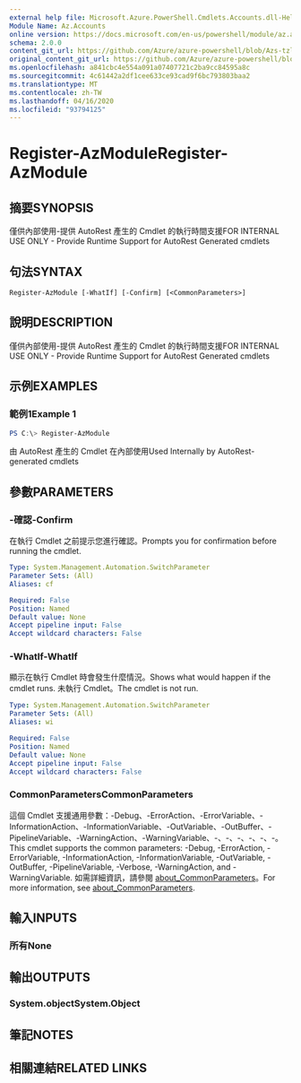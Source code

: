 ```yaml
---
external help file: Microsoft.Azure.PowerShell.Cmdlets.Accounts.dll-Help.xml
Module Name: Az.Accounts
online version: https://docs.microsoft.com/en-us/powershell/module/az.accounts/register-azmodule
schema: 2.0.0
content_git_url: https://github.com/Azure/azure-powershell/blob/Azs-tzl/src/Accounts/Accounts/help/Register-AzModule.md
original_content_git_url: https://github.com/Azure/azure-powershell/blob/Azs-tzl/src/Accounts/Accounts/help/Register-AzModule.md
ms.openlocfilehash: a841cbc4e554a091a07407721c2ba9cc84595a8c
ms.sourcegitcommit: 4c61442a2df1cee633ce93cad9f6bc793803baa2
ms.translationtype: MT
ms.contentlocale: zh-TW
ms.lasthandoff: 04/16/2020
ms.locfileid: "93794125"
---
```

# <span data-ttu-id="0d371-101">Register-AzModule</span><span class="sxs-lookup"><span data-stu-id="0d371-101">Register-AzModule</span></span>

## <span data-ttu-id="0d371-102">摘要</span><span class="sxs-lookup"><span data-stu-id="0d371-102">SYNOPSIS</span></span>
<span data-ttu-id="0d371-103">僅供內部使用-提供 AutoRest 產生的 Cmdlet 的執行時間支援</span><span class="sxs-lookup"><span data-stu-id="0d371-103">FOR INTERNAL USE ONLY - Provide Runtime Support for AutoRest Generated cmdlets</span></span>

## <span data-ttu-id="0d371-104">句法</span><span class="sxs-lookup"><span data-stu-id="0d371-104">SYNTAX</span></span>

```
Register-AzModule [-WhatIf] [-Confirm] [<CommonParameters>]
```

## <span data-ttu-id="0d371-105">說明</span><span class="sxs-lookup"><span data-stu-id="0d371-105">DESCRIPTION</span></span>
<span data-ttu-id="0d371-106">僅供內部使用-提供 AutoRest 產生的 Cmdlet 的執行時間支援</span><span class="sxs-lookup"><span data-stu-id="0d371-106">FOR INTERNAL USE ONLY - Provide Runtime Support for AutoRest Generated cmdlets</span></span>

## <span data-ttu-id="0d371-107">示例</span><span class="sxs-lookup"><span data-stu-id="0d371-107">EXAMPLES</span></span>

### <span data-ttu-id="0d371-108">範例1</span><span class="sxs-lookup"><span data-stu-id="0d371-108">Example 1</span></span>
```powershell
PS C:\> Register-AzModule
```

<span data-ttu-id="0d371-109">由 AutoRest 產生的 Cmdlet 在內部使用</span><span class="sxs-lookup"><span data-stu-id="0d371-109">Used Internally by AutoRest-generated cmdlets</span></span>

## <span data-ttu-id="0d371-110">參數</span><span class="sxs-lookup"><span data-stu-id="0d371-110">PARAMETERS</span></span>

### <span data-ttu-id="0d371-111">-確認</span><span class="sxs-lookup"><span data-stu-id="0d371-111">-Confirm</span></span>
<span data-ttu-id="0d371-112">在執行 Cmdlet 之前提示您進行確認。</span><span class="sxs-lookup"><span data-stu-id="0d371-112">Prompts you for confirmation before running the cmdlet.</span></span>

```yaml
Type: System.Management.Automation.SwitchParameter
Parameter Sets: (All)
Aliases: cf

Required: False
Position: Named
Default value: None
Accept pipeline input: False
Accept wildcard characters: False
```

### <span data-ttu-id="0d371-113">-WhatIf</span><span class="sxs-lookup"><span data-stu-id="0d371-113">-WhatIf</span></span>
<span data-ttu-id="0d371-114">顯示在執行 Cmdlet 時會發生什麼情況。</span><span class="sxs-lookup"><span data-stu-id="0d371-114">Shows what would happen if the cmdlet runs.</span></span> <span data-ttu-id="0d371-115">未執行 Cmdlet。</span><span class="sxs-lookup"><span data-stu-id="0d371-115">The cmdlet is not run.</span></span>

```yaml
Type: System.Management.Automation.SwitchParameter
Parameter Sets: (All)
Aliases: wi

Required: False
Position: Named
Default value: None
Accept pipeline input: False
Accept wildcard characters: False
```

### <span data-ttu-id="0d371-116">CommonParameters</span><span class="sxs-lookup"><span data-stu-id="0d371-116">CommonParameters</span></span>
<span data-ttu-id="0d371-117">這個 Cmdlet 支援通用參數：-Debug、-ErrorAction、-ErrorVariable、-InformationAction、-InformationVariable、-OutVariable、-OutBuffer、-PipelineVariable、-WarningAction、-WarningVariable、-、-、-、-、-、-。</span><span class="sxs-lookup"><span data-stu-id="0d371-117">This cmdlet supports the common parameters: -Debug, -ErrorAction, -ErrorVariable, -InformationAction, -InformationVariable, -OutVariable, -OutBuffer, -PipelineVariable, -Verbose, -WarningAction, and -WarningVariable.</span></span> <span data-ttu-id="0d371-118">如需詳細資訊，請參閱 [about_CommonParameters](http://go.microsoft.com/fwlink/?LinkID=113216)。</span><span class="sxs-lookup"><span data-stu-id="0d371-118">For more information, see [about_CommonParameters](http://go.microsoft.com/fwlink/?LinkID=113216).</span></span>

## <span data-ttu-id="0d371-119">輸入</span><span class="sxs-lookup"><span data-stu-id="0d371-119">INPUTS</span></span>

### <span data-ttu-id="0d371-120">所有</span><span class="sxs-lookup"><span data-stu-id="0d371-120">None</span></span>

## <span data-ttu-id="0d371-121">輸出</span><span class="sxs-lookup"><span data-stu-id="0d371-121">OUTPUTS</span></span>

### <span data-ttu-id="0d371-122">System.object</span><span class="sxs-lookup"><span data-stu-id="0d371-122">System.Object</span></span>
## <span data-ttu-id="0d371-123">筆記</span><span class="sxs-lookup"><span data-stu-id="0d371-123">NOTES</span></span>

## <span data-ttu-id="0d371-124">相關連結</span><span class="sxs-lookup"><span data-stu-id="0d371-124">RELATED LINKS</span></span>
